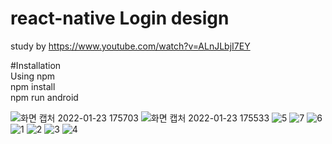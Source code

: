 # react-native Login design
 study by https://www.youtube.com/watch?v=ALnJLbjI7EY

#Installation<br/>
Using npm<br/>
npm install<br/>
npm run android<br/>

![화면 캡처 2022-01-23 175703](https://user-images.githubusercontent.com/80196373/150671817-d305f695-89fe-4da9-b500-3eaa817871b5.png)
![화면 캡처 2022-01-23 175533](https://user-images.githubusercontent.com/80196373/150671818-7acb27dd-ac94-4e91-a163-a1e69411e552.png)
![5](https://user-images.githubusercontent.com/80196373/153122274-e455d88e-b662-462c-9fed-e929fe4e2575.png)
![7](https://user-images.githubusercontent.com/80196373/153122279-725395bc-ed6a-46ba-94a8-9f4055546edd.png)
![6](https://user-images.githubusercontent.com/80196373/153122281-6aa2b230-38be-42f0-8f23-96a0c00c2597.png)
![1](https://user-images.githubusercontent.com/80196373/153122284-328dfb25-2e01-4363-981c-da393511702d.png)
![2](https://user-images.githubusercontent.com/80196373/153122287-e0b11840-59f1-490a-a551-454ce66a5e2b.png)
![3](https://user-images.githubusercontent.com/80196373/153122289-764730c8-2e82-4672-be72-a84ff48896d1.png)
![4](https://user-images.githubusercontent.com/80196373/153122292-3d093003-82ed-44c3-94ef-1fc8240bff6b.png)
